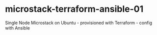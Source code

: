 # microstack-terraform-ansible-01
Single Node Microstack on Ubuntu - provisioned with Terraform - config with Ansible
